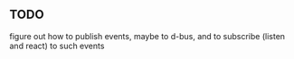 ## TODO
figure out how to publish events, maybe to d-bus, and to subscribe (listen and react) to such events